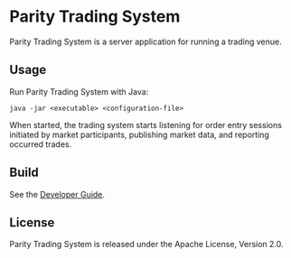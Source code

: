 Parity Trading System
=====================

Parity Trading System is a server application for running a trading venue.


Usage
-----

Run Parity Trading System with Java:

    java -jar <executable> <configuration-file>

When started, the trading system starts listening for order entry sessions
initiated by market participants, publishing market data, and reporting
occurred trades.


Build
-----

See the [Developer Guide](../HACKING.md).


License
-------

Parity Trading System is released under the Apache License, Version 2.0.
